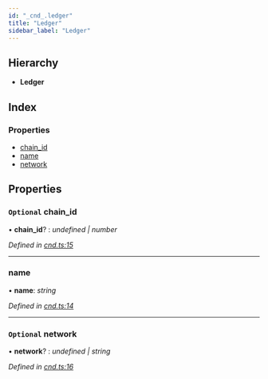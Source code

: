 ```yaml
---
id: "_cnd_.ledger"
title: "Ledger"
sidebar_label: "Ledger"
---
```


## Hierarchy

* **Ledger**

## Index

### Properties

* [chain_id](_cnd_.ledger.md#optional-chain_id)
* [name](_cnd_.ledger.md#name)
* [network](_cnd_.ledger.md#optional-network)

## Properties

### `Optional` chain_id

• **chain_id**? : *undefined | number*

*Defined in [cnd.ts:15](https://github.com/comit-network/comit-js-sdk/blob/d186ad0/src/cnd.ts#L15)*

___

###  name

• **name**: *string*

*Defined in [cnd.ts:14](https://github.com/comit-network/comit-js-sdk/blob/d186ad0/src/cnd.ts#L14)*

___

### `Optional` network

• **network**? : *undefined | string*

*Defined in [cnd.ts:16](https://github.com/comit-network/comit-js-sdk/blob/d186ad0/src/cnd.ts#L16)*
